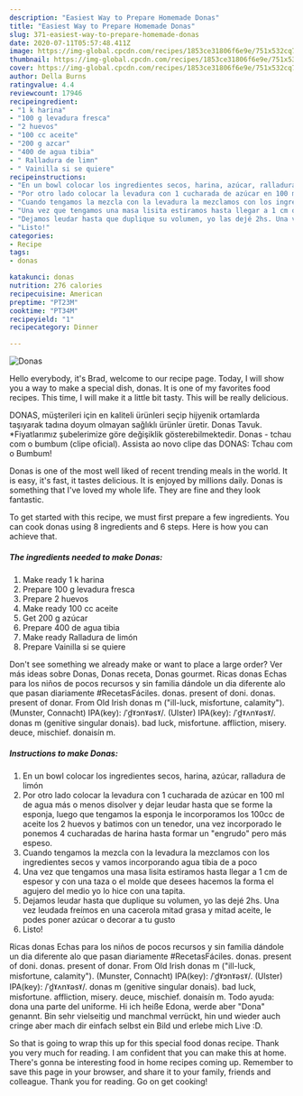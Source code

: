 ```yaml
---
description: "Easiest Way to Prepare Homemade Donas"
title: "Easiest Way to Prepare Homemade Donas"
slug: 371-easiest-way-to-prepare-homemade-donas
date: 2020-07-11T05:57:48.411Z
image: https://img-global.cpcdn.com/recipes/1853ce31806f6e9e/751x532cq70/donas-foto-principal.jpg
thumbnail: https://img-global.cpcdn.com/recipes/1853ce31806f6e9e/751x532cq70/donas-foto-principal.jpg
cover: https://img-global.cpcdn.com/recipes/1853ce31806f6e9e/751x532cq70/donas-foto-principal.jpg
author: Della Burns
ratingvalue: 4.4
reviewcount: 17946
recipeingredient:
- "1 k harina"
- "100 g levadura fresca"
- "2 huevos"
- "100 cc aceite"
- "200 g azcar"
- "400 de agua tibia"
- " Ralladura de limn"
- " Vainilla si se quiere"
recipeinstructions:
- "En un bowl colocar los ingredientes secos, harina, azúcar, ralladura de limón"
- "Por otro lado colocar la levadura con 1 cucharada de azúcar en 100 ml de agua más o menos disolver y dejar leudar hasta que se forme la esponja, luego que tengamos la esponja le incorporamos los 100cc de aceite los 2 huevos y batimos con un tenedor, una vez incorporado le ponemos 4 cucharadas de harina hasta formar un &#34;engrudo&#34; pero más espeso."
- "Cuando tengamos la mezcla con la levadura la mezclamos con los ingredientes secos y vamos incorporando agua tibia de a poco"
- "Una vez que tengamos una masa lisita estiramos hasta llegar a 1 cm de espesor y con una taza o el molde que desees hacemos la forma el agujero del medio yo lo hice con una tapita."
- "Dejamos leudar hasta que duplique su volumen, yo las dejé 2hs. Una vez leudada freímos en una cacerola mitad grasa y mitad aceite, le podes poner azúcar o decorar a tu gusto"
- "Listo!"
categories:
- Recipe
tags:
- donas

katakunci: donas 
nutrition: 276 calories
recipecuisine: American
preptime: "PT23M"
cooktime: "PT34M"
recipeyield: "1"
recipecategory: Dinner

---
```



![Donas](https://img-global.cpcdn.com/recipes/1853ce31806f6e9e/751x532cq70/donas-foto-principal.jpg)

Hello everybody, it's Brad, welcome to our recipe page. Today, I will show you a way to make a special dish, donas. It is one of my favorites food recipes. This time, I will make it a little bit tasty. This will be really delicious.

DONAS, müşterileri için en kaliteli ürünleri seçip hijyenik ortamlarda taşıyarak tadına doyum olmayan sağlıklı ürünler üretir. Donas Tavuk. *Fiyatlarımız şubelerimize göre değişiklik gösterebilmektedir. Donas - tchau com o bumbum (clipe oficial). Assista ao novo clipe das DONAS: Tchau com o Bumbum!

Donas is one of the most well liked of recent trending meals in the world. It is easy, it's fast, it tastes delicious. It is enjoyed by millions daily. Donas is something that I've loved my whole life. They are fine and they look fantastic.


To get started with this recipe, we must first prepare a few ingredients. You can cook donas using 8 ingredients and 6 steps. Here is how you can achieve that.

<!--inarticleads1-->

##### The ingredients needed to make Donas:

1. Make ready 1 k harina
1. Prepare 100 g levadura fresca
1. Prepare 2 huevos
1. Make ready 100 cc aceite
1. Get 200 g azúcar
1. Prepare 400 de agua tibia
1. Make ready  Ralladura de limón
1. Prepare  Vainilla si se quiere


Don&#39;t see something we already make or want to place a large order? Ver más ideas sobre Donas, Donas receta, Donas gourmet. Ricas donas Echas para los niños de pocos recursos y sin familia dándole un dia diferente alo que pasan diariamente #RecetasFáciles. donas. present of doni. donas. present of donar. From Old Irish donas m (&#34;ill-luck, misfortune, calamity&#34;). (Munster, Connacht) IPA(key): /ˈd̪ˠɔnˠəsˠ/. (Ulster) IPA(key): /ˈd̪ˠʌnˠəsˠ/. donas m (genitive singular donais). bad luck, misfortune. affliction, misery. deuce, mischief. donaisín m. 

<!--inarticleads2-->

##### Instructions to make Donas:

1. En un bowl colocar los ingredientes secos, harina, azúcar, ralladura de limón
1. Por otro lado colocar la levadura con 1 cucharada de azúcar en 100 ml de agua más o menos disolver y dejar leudar hasta que se forme la esponja, luego que tengamos la esponja le incorporamos los 100cc de aceite los 2 huevos y batimos con un tenedor, una vez incorporado le ponemos 4 cucharadas de harina hasta formar un &#34;engrudo&#34; pero más espeso.
1. Cuando tengamos la mezcla con la levadura la mezclamos con los ingredientes secos y vamos incorporando agua tibia de a poco
1. Una vez que tengamos una masa lisita estiramos hasta llegar a 1 cm de espesor y con una taza o el molde que desees hacemos la forma el agujero del medio yo lo hice con una tapita.
1. Dejamos leudar hasta que duplique su volumen, yo las dejé 2hs. Una vez leudada freímos en una cacerola mitad grasa y mitad aceite, le podes poner azúcar o decorar a tu gusto
1. Listo!


Ricas donas Echas para los niños de pocos recursos y sin familia dándole un dia diferente alo que pasan diariamente #RecetasFáciles. donas. present of doni. donas. present of donar. From Old Irish donas m (&#34;ill-luck, misfortune, calamity&#34;). (Munster, Connacht) IPA(key): /ˈd̪ˠɔnˠəsˠ/. (Ulster) IPA(key): /ˈd̪ˠʌnˠəsˠ/. donas m (genitive singular donais). bad luck, misfortune. affliction, misery. deuce, mischief. donaisín m. Todo ayuda: dona una parte del uniforme. Hi ich heiße Edona, werde aber &#34;Dona&#34; genannt. Bin sehr vielseitig und manchmal verrückt, hin und wieder auch cringe aber mach dir einfach selbst ein Bild und erlebe mich Live :D. 

So that is going to wrap this up for this special food donas recipe. Thank you very much for reading. I am confident that you can make this at home. There's gonna be interesting food in home recipes coming up. Remember to save this page in your browser, and share it to your family, friends and colleague. Thank you for reading. Go on get cooking!
